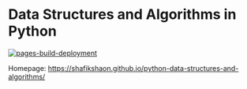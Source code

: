 # Data Structures and Algorithms in Python
[![pages-build-deployment](https://github.com/shafikshaon/python-data-structures-and-algorithms/actions/workflows/pages/pages-build-deployment/badge.svg?branch=main)](https://github.com/shafikshaon/python-data-structures-and-algorithms/actions/workflows/pages/pages-build-deployment)

Homepage: https://shafikshaon.github.io/python-data-structures-and-algorithms/
